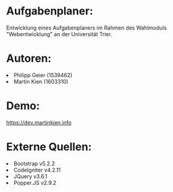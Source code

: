 # Aufgabenplaner:
Entwicklung eines Aufgabenplaners im Rahmen des Wahlmoduls "Webentwicklung"
an der Universität Trier.

# Autoren:
<li>Philipp Geier (1539462)</li>
<li>Martin Kien (1603310)</li>

# Demo:
https://dev.martinkien.info

# Externe Quellen:
<li>Bootstrap v5.2.2</li>
<li>CodeIgniter v4.2.11</li>
<li>JQuery v3.6.1</li>
<li>Popper.JS v2.9.2</li>
